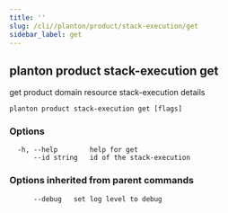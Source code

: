 ```yaml
---
title: ''
slug: /cli//planton/product/stack-execution/get
sidebar_label: get
---
```

## planton product stack-execution get

get product domain resource stack-execution details

```
planton product stack-execution get [flags]
```

### Options

```
  -h, --help        help for get
      --id string   id of the stack-execution
```

### Options inherited from parent commands

```
      --debug   set log level to debug
```

